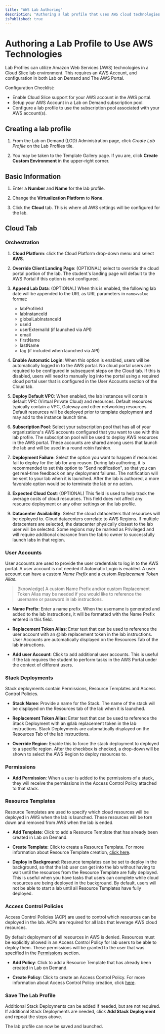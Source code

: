 ```yaml
---
title: "AWS Lab Authoring"
description: "Authoring a lab profile that uses AWS cloud technologies."
isPublished: true
---
```


# Authoring a Lab Profile to Use AWS Technologies

Lab Profiles can utilize Amazon Web Services (AWS) technologies in a Cloud Slice lab environment. This requires an AWS Account, and configuration in both Lab on Demand and The AWS Portal. 

Configuration Checklist: 

- Enable Cloud Slice support for your AWS account in the AWS portal.  
- Setup your AWS Account in a Lab on Demand subscription pool.
- Configure a lab profile to use the subscription pool associated with your AWS account(s).

## Creating a lab profile 

1. From the Lab on Demand (LOD) Administration page, click _Create Lab Profile_ on the Lab Profiles tile. 

1. You may be taken to the Template Gallery page. If you are, click **Create Custom Environment** in the upper-right corner. 

## Basic Information 

1. Enter a **Number** and **Name** for the lab profile.

1. Change the **Virtualization Platform** to **None**.

1. Click the **Cloud** tab. This is where all AWS settings will be configured for the lab. 

## Cloud Tab 

### Orchestration 

1. **Cloud Platform**: click the Cloud Platform drop-down menu and select **AWS**. 

1. **Override Client Landing Page**: (OPTIONAL) select to override the cloud portal portion of the lab. The student's landing page will default to the AWS Portal if this option is not configured. 

1. **Append Lab Data**: (OPTIONAL) When this is enabled, the following lab date will be appended to the URL as URL parameters in `name=value` format:
    - labProfileId
    - labInstanceId
    - globalLabInstanceId
    - useId
    - userExternalId (if launched via API)
    - email
    - firstName
    - lastName
    - tag (if included when launched via API)

1. **Enable Automatic Login**: When this option is enabled, users will be automatically logged in to the AWS portal. No cloud portal users are required to be configured in subsequent steps on the Cloud tab. If this is disabled, users will need to manually log into the portal using a required cloud portal user that is configured in the User Accounts section of the Cloud tab. 

1. **Deploy Default VPC**: When enabled, the lab instances will contain default VPC (Virtual Private Cloud) and resources. Default resources typically contain a VPC, Gateway and other networking resources. Default resources will be deployed prior to template deployment and may add to the instance launch time. 

1. **Subscription Pool**: Select your subscription pool that has all of your organizations's AWS accounts configured that you want to use with this lab profile. The subscription pool will be used to deploy AWS resources in the AWS portal. These accounts are shared among users that launch the lab and will be used in a round robin fashion. 

1. **Deployment Failure**: Select the option you want to happen if resources fail to deploy for the lab for any reason. During lab authoring, it is recommended to set this option to "Send notification", so that you can get real-time feedback on any deployment failures. The notification will be sent to your lab when it is launched. After the lab is authored, a more favorable option would be to terminate the lab or no action. 

1. **Expected Cloud Cost**: (OPTIONAL) This field is used to help track the average costs of cloud resources. This field does not affect any resource deployment or any other settings on the lab profile. 

1. **Datacenter Availability**: Select the cloud datacenters that resources will be deployed to. Cloud datacenters correlate to AWS Regions. If multiple datacenters are selected, the datacenter physically closest to the lab user will be selected. Some regions may be marked as Privileged and will require additional clearance from the fabric owner to successfully launch labs in that region. 

### User Accounts

User accounts are used to provide the user credentials to log in to the AWS portal. A user account is not needed if Automatic Login is enabled. A user account can have a custom _Name Prefix_ and a custom _Replacement Token Alias_. 

>[!knowledge] A custom Name Prefix and/or custom Replacement Token Alias may be needed if you would like to reference the username or password in lab instructions. 

- **Name Prefix**: Enter a name prefix. When the username is generated and added to the lab instructions, it will be formatted with the Name Prefix entered in this field. 

- **Replacement Token Alias**: Enter text that can be used to reference the user account with an @lab replacement token in the lab instructions. User Accounts are automatically displayed on the Resources Tab of the lab instructions. 

- **Add user Account**: Click to add additional user accounts. This is useful if the lab requires the student to perform tasks in the AWS Portal under the context of different users. 

### Stack Deployments

Stack deployments contain Permissions, Resource Templates and Access Control Policies. 

- **Stack Name**: Provide a name for the Stack. The name of the stack will be displayed on the Resources tab of the lab when it is launched. 

- **Replacement Token Alias**: Enter text that can be used to reference the Stack Deployment with an @lab replacement token in the lab instructions. Stack Deployments are automatically displayed on the Resources Tab of the lab instructions. 

- **Override Region**: Enable this to force the stack deployment to deployed to a specific region. After the checkbox is checked, a drop-down will be shown to select the AWS Region to deploy resources to. 

### Permissions 

- **Add Permission**: When a user is added to the permissions of a stack, they will receive the permissions in the Access Control Policy attached to that stack.

### Resource Templates

Resource Templates are used to specify which cloud resources will be deployed in AWS when the lab is launched. These resources will be torn down and removed from AWS when the lab is ended. 

- **Add Template**: Click to add a Resource Template that has already been created in Lab on Demand. 

- **Create Template**: Click to create a Resource Template. For more information about Resource Template creation, [click here](create-a-resource-template-and-configure-it-into-a-resource-group.md). 

- **Deploy in Background**: Resource templates can be set to deploy in the background, so that the lab user can get into the lab without having to wait until the resources from the Resource Template are fully deployed. This is useful when you have tasks that users can complete while cloud resources are being deployed in the background. By default, users will not be able to start a lab until all Resource Templates have fully deployed. 

### Access Control Policies

Access Control Policies (ACP) are used to control which resources can be deployed in the lab. ACPs are required for all labs that leverage AWS cloud resources. 

By default deployment of all resources in AWS is denied. Resources must be explicitly allowed in an Access Control Policy for lab users to be able to deploy them. These permissions will be granted to the user that was specified in the [Permissions](#permissions) section. 

- **Add Policy**: Click to add a Resource Template that has already been created in Lab on Demand. 

- **Create Policy**: Click to create an Access Control Policy. For more information about Access Control Policy creation, click [here](create-a-restriction-policy.md).

### Save The Lab Profile 

Additional Stack Deployments can be added if needed, but are not required. If additional Stack Deployments are needed, click **Add Stack Deployment** and repeat the steps above. 

The lab profile can now be saved and launched. 


